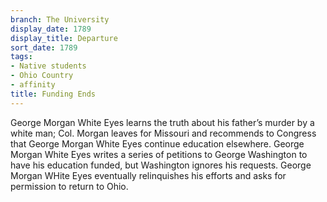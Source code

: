 ```yaml
---
branch: The University
display_date: 1789
display_title: Departure
sort_date: 1789
tags:
- Native students
- Ohio Country
- affinity
title: Funding Ends
---
```


George Morgan White Eyes learns the truth about his father’s murder by a white man; Col. Morgan leaves for Missouri and recommends to Congress that George Morgan White Eyes continue education elsewhere. George Morgan White Eyes writes a series of petitions to George Washington to have his education funded, but Washington ignores his requests. George Morgan WHite Eyes eventually relinquishes his efforts and asks for permission to return to Ohio.
